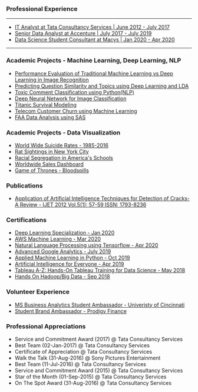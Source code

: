 

### Professional Experience 
---
- [IT Analyst at Tata Consultancy Services | June 2012 - July 2017](https://www.tcs.com)
- [Senior Data Analyst at Accenture | July 2017 - July 2019](https://www.accenture.com/us-en/services/consulting/technology-consulting)
- [Data Science Student Consultant at Macys | Jan 2020 - Apr 2020](https://www.macys.com)
---

### Academic Projects - Machine Learning, Deep Learning, NLP

- [Performance Evaluation of Traditional Machine Learning vs Deep Learning in Image Recognition](https://github.com/sagar-sahoo/Traditional-ML-vs-Deep-Learning)
- [Predicting Question Similarity and Topics using Deep Learning and LDA](https://github.com/sagar-sahoo/Question-Similarity-and-Topic-Modeling-using-Deep-Learning-and-LDA)
- [Toxic Comment Classification using Python(NLP)](https://github.com/sagar-sahoo/Toxic-Comment-Classification)
- [Deep Neural Network for Image Classification](https://github.com/sagar-sahoo/Deep-Neural-Network-for-Image-Classification)
- [Titanic Survival Modeling](https://github.com/sagar-sahoo/Titanic-Survival-Modeling)
- [Telecom Customer Churn using Machine Learning](https://github.com/sagar-sahoo/Telecom-Customer-Churn)
- [FAA Data Analysis using SAS](https://github.com/sagar-sahoo/FAA-Analysis)


### Academic Projects - Data Visualization

- [World Wide Suicide Rates - 1985-2016](https://public.tableau.com/profile/sagar.sahoo#!/vizhome/TWorldWideSuicideRates/WorldSuicideStatistics)
- [Rat Sightings in New York City](https://public.tableau.com/profile/sagar.sahoo#!/vizhome/RatSightingsinNYC_15816098505950/RatSightings)
- [Racial Segregation in America's Schools](https://public.tableau.com/profile/sagar.sahoo#!/vizhome/RacialSegregation_15811339486320/RacialSegregation)
- [Worldwide Sales Dashboard](https://public.tableau.com/profile/sagar.sahoo#!/vizhome/Customer_15810341164900/WorldwideSales)
- [Game of Thrones - Bloodspills](https://public.tableau.com/profile/sagar.sahoo#!/vizhome/Sat_Project/GOTStoryLine)



### Publications

- [Application of Artificial Intelligence Techniques for Detection of Cracks-A Review - IJET 2012 Vol.5(1): 57-59 ISSN: 1793-8236](http://www.ijetch.org/papers/510-M058.pdf)


### Certifications

- [Deep Learning Specialization - Jan 2020](https://www.coursera.org/account/accomplishments/specialization/certificate/7MBNVWEBJJV2)
- [AWS Machine Learning - Mar 2020](https://www.coursera.org/account/accomplishments/certificate/8KX9VUXBUXBB)
- [Natural Language Processing using Tensorflow - Apr 2020](https://www.coursera.org/account/accomplishments/certificate/3AVDX6QNJ9KL)
- [Advanced Google Analytics - July 2019](https://analytics.google.com/analytics/academy/certificate/qIGtqA0gRmOy0xx9BtY2Aw)
- [Applied Machine Learning in Python - Oct 2019](https://www.coursera.org/account/accomplishments/certificate/24N2RRVPBCUR)
- [Artificial Intelligence for Everyone - Apr 2019](https://www.coursera.org/account/accomplishments/certificate/T8VGKJB29QKQ)
- [Tableau A-Z: Hands-On Tableau Training for Data Science - May 2018](https://www.udemy.com/certificate/UC-TB6XLYQB/)
- [Hands On Hadoop/Big Data - Sep 2018](https://www.udemy.com/certificate/UC-SHCFQV96/)



### Volunteer Experience

- [MS Business Analytics Student Ambassador - Univeristy of Cincinnati](https://business.uc.edu/academics/specialized-masters/business-analytics.html)
- [Student Brand Ambassador - Prodigy Finance](https://prodigyfinance.com)



### Professional Appreciations

- Service and Commitment Award (2017) @ Tata Consultancy Services
- Best Team (02-Jan-2017) @ Tata Consultancy Services
- Certificate of Appreciation @ Tata Consultancy Services
- Walk the Talk  (31-Aug-2016) @ Sony Pictures Entertainment
- Best Team (11-Jul-2016) @ Tata Consultancy Services
- Service and Commitment Award (2015) @ Tata Consultancy Services
- Star of the Month (01-Sep-2015) @ Tata Consultancy Services
- On The Spot Award (31-Aug-2016) @ Tata Consultancy Services



